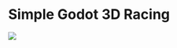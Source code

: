 # Simple Godot 3D Racing
[![](https://img.youtube.com/vi/cEVw0jVDCmM/maxresdefault.jpg)](https://www.youtube.com/watch?v=cEVw0jVDCmM)
